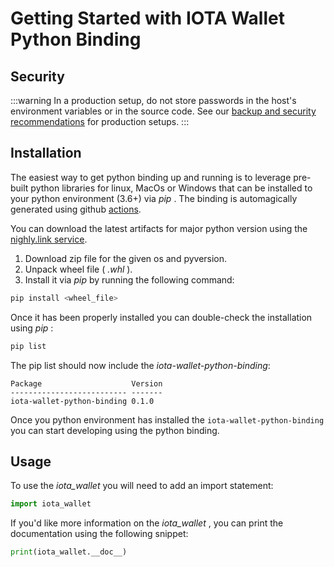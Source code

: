 # Getting Started with IOTA Wallet Python Binding

## Security
:::warning
In a production setup, do not store passwords in the host's environment variables or in the source code. See our [backup and security recommendations](https://chrysalis.docs.iota.org/guides/backup_security.html) for production setups.
:::

## Installation
The easiest way to get python binding up and running is to leverage pre-built python libraries for linux, MacOs or Windows that can be installed to your python environment (3.6+) via _pip_ . The binding is automagically generated using github [actions](https://github.com/iotaledger/wallet.rs/actions/workflows/python_binding_publish.yml).


You can download the latest artifacts for major python version using the  [nighly.link service](https://nightly.link/iotaledger/wallet.rs/workflows/python_binding_publish/develop).  
1. Download zip file for the given os and pyversion. 
2. Unpack wheel file ( _.whl_ ).
3. Install it via _pip_ by running the following command:

```bash
pip install <wheel_file>
```

Once it has been properly installed you can double-check the installation using _pip_ :
```bash
pip list
```

The pip list should now include the _iota-wallet-python-binding_:
```plaintext
Package                    Version
-------------------------- -------
iota-wallet-python-binding 0.1.0
```

Once you python environment has installed the `iota-wallet-python-binding` you can start developing using the python binding.

## Usage
To use the _iota_wallet_ you will need to add an import statement:  
```python
import iota_wallet
```
If you'd like more information on the _iota_wallet_ , you can print the documentation using the following snippet:
```python
print(iota_wallet.__doc__)
```
